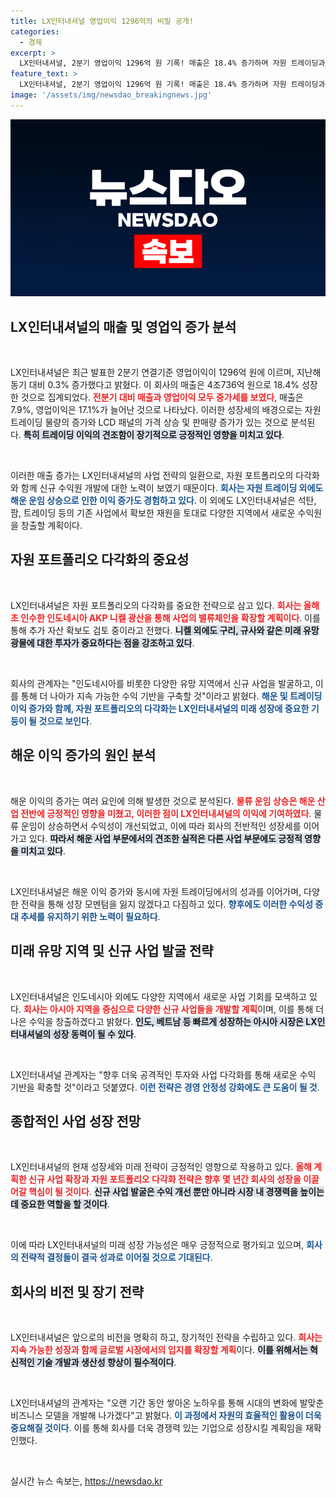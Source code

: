 ```yaml
---
title: LX인터내셔널 영업이익 1296억의 비밀 공개!
categories:
  - 경제
excerpt: >
  LX인터내셔널, 2분기 영업이익 1296억 원 기록! 매출은 18.4% 증가하며 자원 트레이딩과 물류 운임 상승이 주효했다. 글로벌 시장에서의 포트폴리오 다각화와 신규 사업 확장이 기대된다. 클릭하여 자세한 내용을 확인해보세요!
feature_text: >
  LX인터내셔널, 2분기 영업이익 1296억 원 기록! 매출은 18.4% 증가하며 자원 트레이딩과 물류 운임 상승이 주효했다. 글로벌 시장에서의 포트폴리오 다각화와 신규 사업 확장이 기대된다. 클릭하여 자세한 내용을 확인해보세요!
image: '/assets/img/newsdao_breakingnews.jpg'
---
```


<p><img src="/assets/img/newsdao_breakingnews.jpg" alt="implanttips 속보" /></p>

<h2 data-ke-size="size26">LX인터내셔널의 매출 및 영업익 증가 분석</h2>

<p data-ke-size="size16">&nbsp;</p>

<p>LX인터내셔널은 최근 발표한 2분기 연결기준 영업이익이 1296억 원에 이르며, 지난해 동기 대비 0.3% 증가했다고 밝혔다. 이 회사의 매출은 4조736억 원으로 18.4% 성장한 것으로 집계되었다. <b><span style="color: #ee2323;">전분기 대비 매출과 영업이익 모두 증가세를 보였다</span></b>, 매출은 7.9%, 영업이익은 17.1%가 늘어난 것으로 나타났다. 이러한 성장세의 배경으로는 자원 트레이딩 물량의 증가와 LCD 패널의 가격 상승 및 판매량 증가가 있는 것으로 분석된다. <b><span style="background-color: #21538527;">특히 트레이딩 이익의 견조함이 장기적으로 긍정적인 영향을 미치고 있다</span></b>.</p>

<p data-ke-size="size16">&nbsp;</p>

<p>이러한 매출 증가는 LX인터내셔널의 사업 전략의 일환으로, 자원 포트폴리오의 다각화와 함께 신규 수익원 개발에 대한 노력이 보였기 때문이다. <b><span style="color: #1a5490;">회사는 자원 트레이딩 외에도 해운 운임 상승으로 인한 이익 증가도 경험하고 있다</span></b>. 이 외에도 LX인터내셔널은 석탄, 팜, 트레이딩 등의 기존 사업에서 확보한 재원을 토대로 다양한 지역에서 새로운 수익원을 창출할 계획이다.</p>

<h2 data-ke-size="size26">자원 포트폴리오 다각화의 중요성</h2>

<p data-ke-size="size16">&nbsp;</p>

<p>LX인터내셔널은 자원 포트폴리오의 다각화를 중요한 전략으로 삼고 있다. <b><span style="color: #ee2323;">회사는 올해 초 인수한 인도네시아 AKP 니켈 광산을 통해 사업의 밸류체인을 확장할 계획이다</span></b>. 이를 통해 추가 자산 확보도 검토 중이라고 전했다. <b><span style="background-color: #21538527;">니켈 외에도 구리, 규사와 같은 미래 유망 광물에 대한 투자가 중요하다는 점을 강조하고 있다</span></b>.</p>

<p data-ke-size="size16">&nbsp;</p>

<p>회사의 관계자는 "인도네시아를 비롯한 다양한 유망 지역에서 신규 사업을 발굴하고, 이를 통해 더 나아가 지속 가능한 수익 기반을 구축할 것"이라고 밝혔다. <b><span style="color: #1a5490;">해운 및 트레이딩 이익 증가와 함께, 자원 포트폴리오의 다각화는 LX인터내셔널의 미래 성장에 중요한 기둥이 될 것으로 보인다</span></b>.</p>

<h2 data-ke-size="size26">해운 이익 증가의 원인 분석</h2>

<p data-ke-size="size16">&nbsp;</p>

<p>해운 이익의 증가는 여러 요인에 의해 발생한 것으로 분석된다. <b><span style="color: #ee2323;">물류 운임 상승은 해운 산업 전반에 긍정적인 영향을 미쳤고, 이러한 점이 LX인터내셔널의 이익에 기여하였다</span></b>. 물류 운임이 상승하면서 수익성이 개선되었고, 이에 따라 회사의 전반적인 성장세를 이어가고 있다. <b><span style="background-color: #21538527;">따라서 해운 사업 부문에서의 견조한 실적은 다른 사업 부문에도 긍정적 영향을 미치고 있다</span></b>.</p>

<p data-ke-size="size16">&nbsp;</p>

<p>LX인터내셔널은 해운 이익 증가와 동시에 자원 트레이딩에서의 성과를 이어가며, 다양한 전략을 통해 성장 모멘텀을 잃지 않겠다고 다짐하고 있다. <b><span style="color: #1a5490;">향후에도 이러한 수익성 증대 추세를 유지하기 위한 노력이 필요하다</span></b>.</p>

<h2 data-ke-size="size26">미래 유망 지역 및 신규 사업 발굴 전략</h2>

<p data-ke-size="size16">&nbsp;</p>

<p>LX인터내셔널은 인도네시아 외에도 다양한 지역에서 새로운 사업 기회를 모색하고 있다. <b><span style="color: #ee2323;">회사는 아시아 지역을 중심으로 다양한 신규 사업들을 개발할 계획</span></b>이며, 이를 통해 더 나은 수익을 창출하겠다고 밝혔다. <b><span style="background-color: #21538527;">인도, 베트남 등 빠르게 성장하는 아시아 시장은 LX인터내셔널의 성장 동력이 될 수 있다</span></b>.</p>

<p data-ke-size="size16">&nbsp;</p>

<p>LX인터내셔널 관계자는 "향후 더욱 공격적인 투자와 사업 다각화를 통해 새로운 수익 기반을 확충할 것"이라고 덧붙였다. <b><span style="color: #1a5490;">이런 전략은 경영 안정성 강화에도 큰 도움이 될 것</span></b>.</p>

<h2 data-ke-size="size26">종합적인 사업 성장 전망</h2>

<p data-ke-size="size16">&nbsp;</p>

<p>LX인터내셔널의 현재 성장세와 미래 전략이 긍정적인 영향으로 작용하고 있다. <b><span style="color: #ee2323;">올해 계획한 신규 사업 확장과 자원 포트폴리오 다각화 전략은 향후 몇 년간 회사의 성장을 이끌어갈 핵심이 될 것이다</span></b>. <b><span style="background-color: #21538527;">신규 사업 발굴은 수익 개선 뿐만 아니라 시장 내 경쟁력을 높이는 데 중요한 역할을 할 것이다</span></b>.</p>

<p data-ke-size="size16">&nbsp;</p>

<p>이에 따라 LX인터내셔널의 미래 성장 가능성은 매우 긍정적으로 평가되고 있으며, <b><span style="color: #1a5490;">회사의 전략적 결정들이 결국 성과로 이어질 것으로 기대된다</span></b>. </p>

<h2 data-ke-size="size26">회사의 비전 및 장기 전략</h2>

<p data-ke-size="size16">&nbsp;</p>

<p>LX인터내셔널은 앞으로의 비전을 명확히 하고, 장기적인 전략을 수립하고 있다. <b><span style="color: #ee2323;">회사는 지속 가능한 성장과 함께 글로벌 시장에서의 입지를 확장할 계획</span></b>이다. <b><span style="background-color: #21538527;">이를 위해서는 혁신적인 기술 개발과 생산성 향상이 필수적이다</span></b>.</p>

<p data-ke-size="size16">&nbsp;</p>

<p>LX인터내셔널의 관계자는 "오랜 기간 동안 쌓아온 노하우를 통해 시대의 변화에 발맞춘 비즈니스 모델을 개발해 나가겠다"고 밝혔다. <b><span style="color: #1a5490;">이 과정에서 자원의 효율적인 활용이 더욱 중요해질 것이다</span></b>. 이를 통해 회사를 더욱 경쟁력 있는 기업으로 성장시킬 계획임을 재확인했다. </p>

<p data-ke-size="size16">&nbsp;</p>
실시간 뉴스 속보는, <a href="https://newsdao.kr" rel="dofollow">https://newsdao.kr</a>


